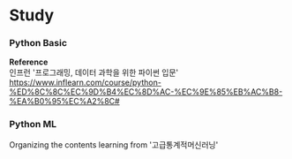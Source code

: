 # Study

### Python Basic
**Reference** \
인프런 '프로그래밍, 데이터 과학을 위한 파이썬 입문' \
<https://www.inflearn.com/course/python-%ED%8C%8C%EC%9D%B4%EC%8D%AC-%EC%9E%85%EB%AC%B8-%EA%B0%95%EC%A2%8C#>


### Python ML
Organizing the contents learning from '고급통계적머신러닝'
